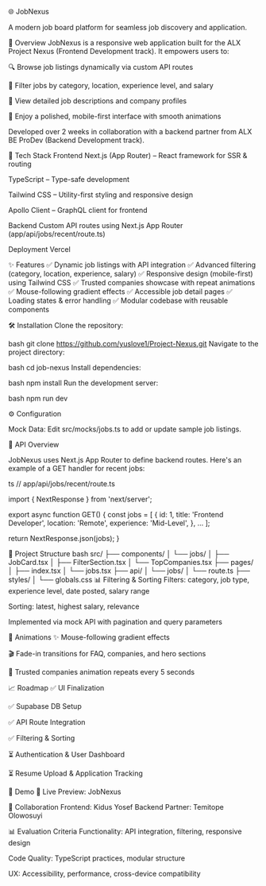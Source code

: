 🌐 JobNexus

A modern job board platform for seamless job discovery and application.

📄 Overview
JobNexus is a responsive web application built for the ALX Project Nexus (Frontend Development track). It empowers users to:

🔍 Browse job listings dynamically via custom API routes

🧭 Filter jobs by category, location, experience level, and salary

📄 View detailed job descriptions and company profiles

📱 Enjoy a polished, mobile-first interface with smooth animations

Developed over 2 weeks in collaboration with a backend partner from ALX BE ProDev (Backend Development track).

🧱 Tech Stack
Frontend
Next.js (App Router) – React framework for SSR & routing

TypeScript – Type-safe development

Tailwind CSS – Utility-first styling and responsive design

Apollo Client – GraphQL client for frontend

Backend
Custom API routes using Next.js App Router (app/api/jobs/recent/route.ts)

Deployment
Vercel

✨ Features
✅ Dynamic job listings with API integration ✅ Advanced filtering (category, location, experience, salary) ✅ Responsive design (mobile-first) using Tailwind CSS ✅ Trusted companies showcase with repeat animations ✅ Mouse-following gradient effects ✅ Accessible job detail pages ✅ Loading states & error handling ✅ Modular codebase with reusable components

🛠️ Installation
Clone the repository:

bash
git clone https://github.com/yuslove1/Project-Nexus.git
Navigate to the project directory:

bash
cd job-nexus
Install dependencies:

bash
npm install
Run the development server:

bash
npm run dev

⚙️ Configuration

Mock Data: Edit src/mocks/jobs.ts to add or update sample job listings.

🧪 API Overview

JobNexus uses Next.js App Router to define backend routes. Here's an example of a GET handler for recent jobs:

ts
// app/api/jobs/recent/route.ts

import { NextResponse } from 'next/server';

export async function GET() {
  const jobs = [
    {
      id: 1,
      title: 'Frontend Developer',
      location: 'Remote',
      experience: 'Mid-Level',
    },
    ...
  ];

  return NextResponse.json(jobs);
}

📂 Project Structure
bash
src/
├── components/
│   └── jobs/
│       ├── JobCard.tsx
│       ├── FilterSection.tsx
│       └── TopCompanies.tsx
├── pages/
│   ├── index.tsx
│   └── jobs.tsx
├── api/
│   └── jobs/
│       └── route.ts
├── styles/
│   └── globals.css
📊 Filtering & Sorting
Filters: category, job type, experience level, date posted, salary range

Sorting: latest, highest salary, relevance

Implemented via mock API with pagination and query parameters

🧩 Animations
✨ Mouse-following gradient effects

🎬 Fade-in transitions for FAQ, companies, and hero sections

🔁 Trusted companies animation repeats every 5 seconds

📈 Roadmap
✅ UI Finalization

✅ Supabase DB Setup

✅ API Route Integration

✅ Filtering & Sorting

⏳ Authentication & User Dashboard

⏳ Resume Upload & Application Tracking

📸 Demo
🔗 Live Preview: JobNexus

🤝 Collaboration
Frontend: Kidus Yosef Backend Partner: Temitope Olowosuyi

📊 Evaluation Criteria
Functionality: API integration, filtering, responsive design

Code Quality: TypeScript practices, modular structure

UX: Accessibility, performance, cross-device compatibility
